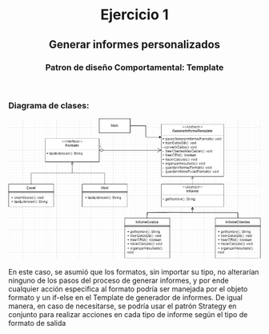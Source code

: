 <h1 align="center">Ejercicio 1</h1>
<h2 align="center">Generar informes personalizados</h2>
<h3 align="center">Patron de diseño Comportamental: <b>Template</b></h3>
<br>
<h3>Diagrama de clases:</h3>
<img src="DiagramaClasesEjercicio1.png">
<p>En este caso, se asumió que los formatos, sin importar su tipo, no alterarían ninguno de los pasos del proceso de generar informes, y por ende cualquier acción especifica al formato podría ser manejada por el objeto formato y un if-else en el Template de generador de informes. De igual manera, en caso de necesitarse, se podría usar el patrón Strategy en conjunto para realizar acciones en cada tipo de informe según el tipo de formato de salida</p>
